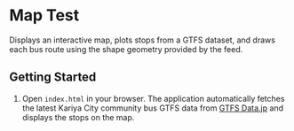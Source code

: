 # Map Test

Displays an interactive map, plots stops from a GTFS dataset, and draws each
bus route using the shape geometry provided by the feed.

## Getting Started

1. Open `index.html` in your browser. The application automatically fetches the
   latest Kariya City community bus GTFS data from [GTFS Data.jp](https://gtfs-data.jp)
   and displays the stops on the map.
